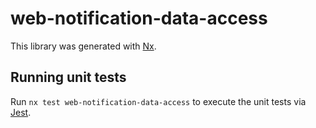 # web-notification-data-access

This library was generated with [Nx](https://nx.dev).

## Running unit tests

Run `nx test web-notification-data-access` to execute the unit tests via [Jest](https://jestjs.io).
